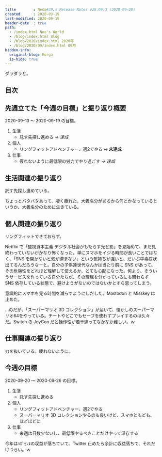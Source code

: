 ```yaml
---
title        : Neo&#39;s Release Notes v29.09.3 (2020-09-20)
created      : 2020-09-19
last-modified: 2020-09-19
header-date  : true
path:
  - /index.html Neo's World
  - /blog/index.html Blog
  - /blog/2020/index.html 2020年
  - /blog/2020/09/index.html 09月
hidden-info:
  original-blog: Murga
  is-hide: true
---
```


ダラダラと。

## 目次

## 先週立てた「今週の目標」と振り返り概要

2020-09-13 ～ 2020-09-19 の目標。

1. 生活
    - 託す先探し進める _→ 達成_
2. 個人
    - リングフィットアドベンチャー、週2でやる __→ 未達成__
3. 仕事
    - 疲れないように最低限の労力でやり過ごす _→ 達成_

## 生活関連の振り返り

託す先探し進めている。

ちょっとバタバタあって、凄く疲れた。大義名分があるから何とかなっているというか、大義名分のために生きている。

## 個人関連の振り返り

リングフィットできておらず。

Netflix で「監視資本主義 デジタル社会がもたらす光と影」を見始めて、まだ見終わっていないがかなり怖くなった。単にスマホをイジる時間が長いことではなく、「SNS を開かないと気が済まない」という気持ちが強いと、だいぶ中毒症状出てるんだろうなーと。自分の子供達世代なんかは当たり前に SNS があって、その危険性をどれほど理解して使えるか、とても心配になった。何より、そういうサービスを作っている自分たちが、その理屈を分かっているにも関わらず SNS 依存している状態で、避けようがないのではないかとすら思ってしまう。

意識的にスマホを見る時間を減らすようにしだした。Mastodon と Misskey は止めた。

…のだが、「スーパーマリオ 3D コレクション」が届いて、懐かしのスーパーマリオ64をやっている。チートやどこでもセーブを使わずプレイするのは久々だ。Switch の JoyCon だと操作性が若干違ってなかなか難しい。ｗ

## 仕事関連の振り返り

力を抜いている。疲れないように。

## 今週の目標

2020-09-20 ～ 2020-09-26 の目標。

1. 生活
    - 託す先探し進める
2. 個人
    - リングフィットアドベンチャー、週2でやる
    - スーパーマリオ 3D コレクションやるのも良いけど、スマホともども、ほどほどに
3. 仕事
    - 来週は日数少ないし、最低限やるべきことだけやって温存する

今年はﾊﾎﾞｾﾝﾇの収益が落ちていて、Twitter 止めたら余計に収益落ちて、それだけつらい。ｗ
